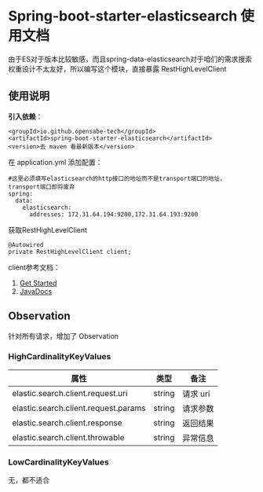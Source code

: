 # Spring-boot-starter-elasticsearch 使用文档

由于ES对于版本比较敏感，而且spring-data-elasticsearch对于咱们的需求搜索权重设计不太友好，所以编写这个模块，直接暴露 RestHighLevelClient

## 使用说明

**引入依赖**：
```
<groupId>io.github.opensabe-tech</groupId>
<artifactId>spring-boot-starter-elasticsearch</artifactId>
<version>去 maven 看最新版本</version>
```

在 application.yml 添加配置：
```
#这里必须填写elasticsearch的http接口的地址而不是transport端口的地址，transport端口即将废弃
spring:
  data:
    elasticsearch:
      addresses: 172.31.64.194:9200,172.31.64.193:9200
```
获取RestHighLevelClient
```
@Autowired
private RestHighLevelClient client;
```

client参考文档：

1. [Get Started](https://www.elastic.co/guide/en/elasticsearch/client/java-rest/current/java-rest-high-getting-started-initialization.html)
2. [JavaDocs](https://artifacts.elastic.co/javadoc/org/elasticsearch/client/elasticsearch-rest-high-level-client/7.0.1/index.html)

## Observation

针对所有请求，增加了 Observation

### HighCardinalityKeyValues

| 属性  | 类型     | 备注     |
|-----|--------|--------|
| elastic.search.client.request.uri | string | 请求 uri |
| elastic.search.client.request.params | string | 请求参数 |
| elastic.search.client.response | string | 返回结果 |
| elastic.search.client.throwable | string | 异常信息 |



### LowCardinalityKeyValues
无，都不适合
